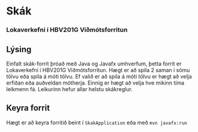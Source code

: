 # Skák
### Lokaverkefni í HBV201G Viðmótsforritun

## Lýsing

Einfalt skák-forrit þróað með Java og Javafx umhverfum, þetta forrit er Lokaverkefni í HBV201G Viðmótsforritun. Hægt er að spila 2 saman í sömu
tölvu eða spila á móti tölvu. Ef valið er að spila á móti tölvu er hægt að velja erfiðan eða auðveldan mótherja. 
Einnig er hægt að velja hve mikinn tíma leikmenn fá. Leikurinn hefur allar helstu skákreglur.

## Keyra forrit

Hægt er að keyra forritið beint 
í `SkakApplication` eða með `mvn javafx:run`






